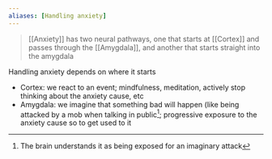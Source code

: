 ```yaml
---
aliases: [Handling anxiety]
---
```


> [[Anxiety]] has two neural pathways, one that starts at [[Cortex]] and passes through the [[Amygdala]], and another that starts straight into the amygdala

Handling anxiety depends on where it starts

- Cortex: we react to an event; mindfulness, meditation, actively stop thinking about the anxiety cause, etc
- Amygdala: we imagine that something bad will happen (like being attacked by a mob when talking in public[^ 1]; progressive exposure to the anxiety cause so to get used to it

[^1]: The brain understands it as being exposed for an imaginary attack